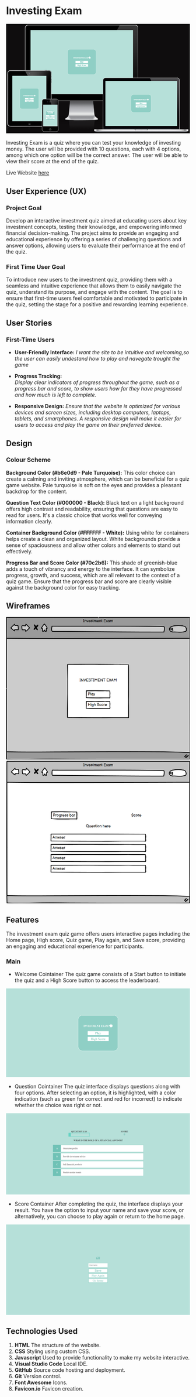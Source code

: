 # Investing Exam

![Responsive Image](assets/images/responsive.png)

Investing Exam is a quiz where you can test your knowledge of investing money. The user will be provided with 10 questions, each with 4 options, among which one option will be the correct answer. The user will be able to view their score at the end of the quiz.

Live Website [here](https://danijuniordev.github.io/investing-challenge/) <br>

## User Experience (UX)
### Project Goal
Develop an interactive investment quiz aimed at educating users about key investment concepts, testing their knowledge, and empowering informed financial decision-making. The project aims to provide an engaging and educational experience by offering a series of challenging questions and answer options, allowing users to evaluate their performance at the end of the quiz.

### First Time User Goal
To introduce new users to the investment quiz, providing them with a seamless and intuitive experience that allows them to easily navigate the quiz, understand its purpose, and engage with the content. The goal is to ensure that first-time users feel comfortable and motivated to participate in the quiz, setting the stage for a positive and rewarding learning experience.

## User Stories
### First-Time Users
- **User-Friendly Interface:** 
*I want the site to be intuitive and welcoming,so the user can easily undestand how to play and navegate trought the game*

- **Progress Tracking:**  
*Display clear indicators of progress throughout the game, such as a progress bar and score, to show users how far they have progressed and how much is left to complete.*

- **Responsive Design:** 
*Ensure that the website is optimized for various devices and screen sizes, including desktop computers, laptops, tablets, and smartphones. A responsive design will make it easier for users to access and play the game on their preferred device.*

## Design
### Colour Scheme
**Background Color (#b6e0d9 - Pale Turquoise):** This color choice can create a calming and inviting atmosphere, which can be beneficial for a quiz game website. Pale turquoise is soft on the eyes and provides a pleasant backdrop for the content.

**Question Text Color (#000000 - Black):** Black text on a light background offers high contrast and readability, ensuring that questions are easy to read for users. It's a classic choice that works well for conveying information clearly.

**Container Background Color (#FFFFFF - White):** Using white for containers helps create a clean and organized layout. White backgrounds provide a sense of spaciousness and allow other colors and elements to stand out effectively.

**Progress Bar and Score Color (#70c2b6):** This shade of greenish-blue adds a touch of vibrancy and energy to the interface. It can symbolize progress, growth, and success, which are all relevant to the context of a quiz game. Ensure that the progress bar and score are clearly visible against the background color for easy tracking.

## Wireframes

![Wireframe](assets/images/wireframemainpage.png) ![Wireframe](assets/images/wireframequestion.png)

## Features
The investment exam quiz game offers users interactive pages including the Home page, High score, Quiz game, Play again, and Save score, providing an engaging and educational experience for participants.

### Main
- Welcome Cointainer 
The quiz game consists of a Start button to initiate the quiz and a High Score button to access the leaderboard.

![Main](assets/images/indexpage.png)

- Question Cointainer
The quiz interface displays questions along with four options. After selecting an option, it is highlighted, with a color indication (such as green for correct and red for incorrect) to indicate whether the choice was right or not.

![Question](assets/images/question.png)

- Score Container
After completing the quiz, the interface displays your result. You have the option to input your name and save your score, or alternatively, you can choose to play again or return to the home page.

![Score](assets/images/scorepage.png)

## Technologies Used

 1. **HTML** The structure of the website.
 2. **CSS** Styling using custom CSS.
 3. **Javascript** Used to provide functionality to make my website interactive.
 4. **Visual Studio Code** Local IDE.
 5. **GitHub** Source code hosting and deployment.
 6. **Git** Version control.
 7. **Font Awesome** Icons.
 8. **Favicon.io** Favicon creation.
